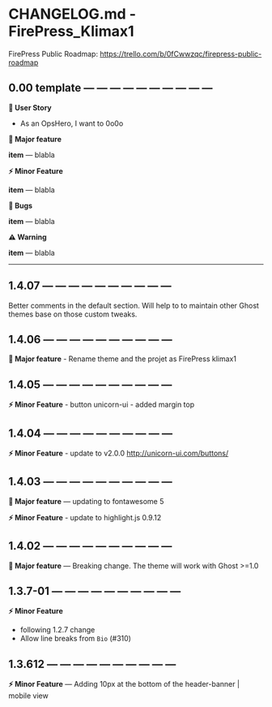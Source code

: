 # CHANGELOG.md - FirePress_Klimax1

FirePress Public Roadmap:
https://trello.com/b/0fCwwzqc/firepress-public-roadmap


## 0.00 template — — — — — — — — — —

**🎨 User Story**
- As an OpsHero, I want to 0o0o

**🚀 Major feature**

**item** — blabla

**⚡️ Minor Feature**

**item** — blabla

**🐛 Bugs**

**item** — blabla

**⚠️ Warning**

**item** — blabla

---

## 1.4.07 — — — — — — — — — —

Better comments in the default section. Will help to to maintain other Ghost themes base on those custom tweaks.

## 1.4.06 — — — — — — — — — —

**🚀 Major feature** - Rename theme and the projet as FirePress klimax1

## 1.4.05 — — — — — — — — — —

**⚡️ Minor Feature**  - button unicorn-ui - added margin top

## 1.4.04 — — — — — — — — — —

**⚡️ Minor Feature**  - update to v2.0.0 http://unicorn-ui.com/buttons/

## 1.4.03 — — — — — — — — — —

**🚀 Major feature** — updating to fontawesome 5

**⚡️ Minor Feature**  - update to highlight.js 0.9.12


## 1.4.02 — — — — — — — — — —

**🚀 Major feature** — Breaking change. The theme will work with Ghost >=1.0

## 1.3.7-01 — — — — — — — — — —

**⚡️ Minor Feature** 
- following 1.2.7 change
- Allow line breaks from `Bio` (#310)

## 1.3.612 — — — — — — — — — —

**⚡️ Minor Feature** — Adding 10px at the bottom of the header-banner | mobile view 


